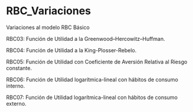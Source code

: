 # RBC_Variaciones
Variaciones al modelo RBC Básico

RBC03: Función de Utilidad a la Greenwood–Hercowitz–Huffman.

RBC04: Función de Utilidad a la King-Plosser-Rebelo.

RBC05: Función de Utilidad con Coeficiente de Aversión Relativa al Riesgo constante.

RBC06: Función de Utilidad logarítmica-lineal con hábitos de consumo interno.

RBC07: Función de Utilidad logarítmica-lineal con hábitos de consumo externo.
